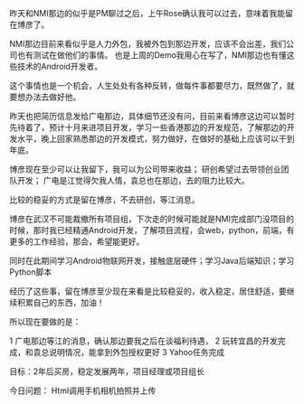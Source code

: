 昨天和NMI那边的似乎是PM聊过之后，上午Rose确认我可以过去，意味着我能留在博彦了。

NMI那边目前来看似乎是人力外包，我被外包到那边开发，应该不会出差，我们公司也有测试在做他们的事情。
也是上周的Demo我用心在写了，NMI那边也有懂这些技术的Android开发者。

这个事情也是一个机会，人生处处有各种反转，做每件事都要尽力，既然做了，就要想办法去做好他。

昨天也把简历信息发给广电那边，具体细节还没有问，目前来看博彦这边可以暂时先待着了，预计十月来进项目开发，学习一些香港那边的开发规范，了解那边的开发水平，晚上回家熟悉那边的开发模式，努力做好，在做好的基础上应该可以干到年底。

博彦现在至少可以让我留下，我可以为公司带来收益；
研创希望过去带领创业团队开发；
广电是江觉得欠我人情，袁总也在那边，去的阻力比较大。

比较的稳妥的方式是留在博彦，不去研创，等江消息。

博彦在武汉不可能裁撤所有项目组，下次走的时候可能就是NMI完成部门没项目的时候，那时我已经精通Android开发，了解项目流程，会web，python，前端，有更多的工作经验，那会，希望能更好。

同时在此期间学习Android物联网开发，接触底层硬件；学习Java后端知识；学习Python脚本

经历了这些事，留在博彦至少现在来看是比较稳妥的，收入稳定，居住舒适，要继续积累自己的东西，加油！

所以现在要做的是：

1 广电那边等江的消息，确认那边要我之后在谈福利待遇，
2 玩转宜昌的开发完成，和袁总说明情况，能拿到外包授权更好 
3 Yahoo任务完成

目标：2年后买房，稳定发展两年，项目经理或项目组长

今日问题：
Html调用手机相机拍照并上传